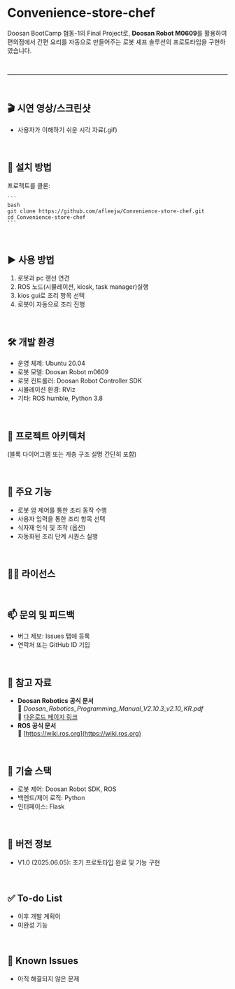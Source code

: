 # Convenience-store-chef

Doosan BootCamp 협동-1의 Final Project로, **Doosan Robot M0609**를 활용하여 편의점에서 간편 요리를 자동으로 만들어주는 로봇 셰프 솔루션의 프로토타입을 구현하였습니다.

<br>

---

<br>

## 🎬 시연 영상/스크린샷
- 사용자가 이해하기 쉬운 시각 자료(.gif)

<br>

## 🧩 설치 방법
프로젝트를 클론:

    ```
    bash
    git clone https://github.com/afleejw/Convenience-store-chef.git
    cd Convenience-store-chef
    ```

<br>

## ▶️ 사용 방법
1. 로봇과 pc 랜선 연견
2. ROS 노드(시뮬레이션, kiosk, task manager)실행
4. kios gui로 조리 항목 선택
5. 로봇이 자동으로 조리 진행

<br>

## 🛠 개발 환경
- 운영 체제: Ubuntu 20.04
- 로봇 모델: Doosan Robot m0609
- 로봇 컨트롤러: Doosan Robot Controller SDK
- 시뮬레이션 환경: RViz
- 기타: ROS humble, Python 3.8

<br>

## 🧱 프로젝트 아키텍처
(블록 다이어그램 또는 계층 구조 설명 간단히 포함)

<br>

## 🚀 주요 기능
- 로봇 암 제어를 통한 조리 동작 수행
- 사용자 입력을 통한 조리 항목 선택
- 식자재 인식 및 조작 (옵션)
- 자동화된 조리 단계 시퀀스 실행

<br>

## 🧑‍⚖️ 라이선스

<br>

## 📫 문의 및 피드백
- 버그 제보: Issues 탭에 등록
- 연락처 또는 GitHub ID 기입

<br>

## 📌 참고 자료
- **Doosan Robotics 공식 문서**  
  📄 *Doosan_Robotics_Programming_Manual_V2.10.3_v2.10_KR.pdf*  
  🔗 [다운로드 페이지 링크](https://robotlab.doosanrobotics.com/ko/board/Resources/Manual)
- **ROS 공식 문서**  
  🔗 [https://wiki.ros.org](https://wiki.ros.org)

<br>

## 🔧 기술 스택
- 로봇 제어: Doosan Robot SDK, ROS
- 백엔드/제어 로직: Python
- 인터페이스: Flask

<br>

## 🧾 버전 정보
- V1.0 (2025.06.05): 초기 프로토타입 완료 및 기능 구현


<br>

## ✅ To-do List
- 이후 개발 계획이
- 미완성 기능

<br>

## 🐞 Known Issues
- 아직 해결되지 않은 문제

